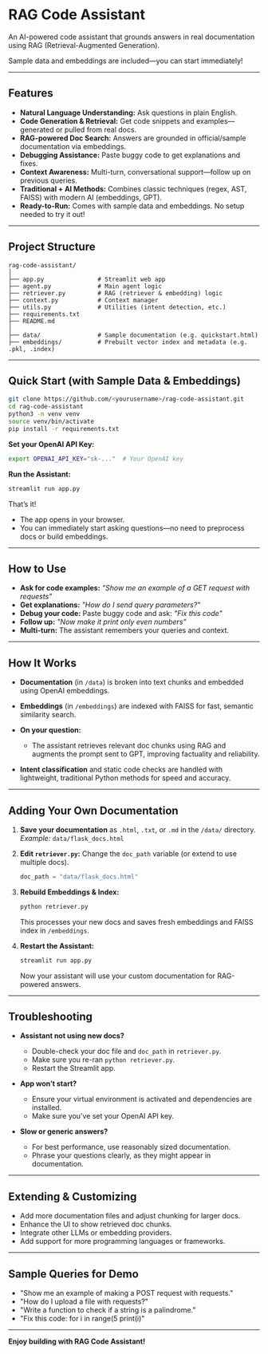 # RAG Code Assistant

An AI-powered code assistant that grounds answers in real documentation using RAG (Retrieval-Augmented Generation).

Sample data and embeddings are included—you can start immediately!

---

## Features

* **Natural Language Understanding:** Ask questions in plain English.
* **Code Generation & Retrieval:** Get code snippets and examples—generated or pulled from real docs.
* **RAG-powered Doc Search:** Answers are grounded in official/sample documentation via embeddings.
* **Debugging Assistance:** Paste buggy code to get explanations and fixes.
* **Context Awareness:** Multi-turn, conversational support—follow up on previous queries.
* **Traditional + AI Methods:** Combines classic techniques (regex, AST, FAISS) with modern AI (embeddings, GPT).
* **Ready-to-Run:** Comes with sample data and embeddings. No setup needed to try it out!

---

## Project Structure

```
rag-code-assistant/
│
├── app.py               # Streamlit web app
├── agent.py             # Main agent logic
├── retriever.py         # RAG (retriever & embedding) logic
├── context.py           # Context manager
├── utils.py             # Utilities (intent detection, etc.)
├── requirements.txt
├── README.md
│
├── data/                # Sample documentation (e.g. quickstart.html)
├── embeddings/          # Prebuilt vector index and metadata (e.g. .pkl, .index)
```

---

## Quick Start (with Sample Data & Embeddings)

```bash
git clone https://github.com/<yourusername>/rag-code-assistant.git
cd rag-code-assistant
python3 -m venv venv
source venv/bin/activate
pip install -r requirements.txt
```

**Set your OpenAI API Key:**

```bash
export OPENAI_API_KEY="sk-..."  # Your OpenAI key
```

**Run the Assistant:**

```bash
streamlit run app.py
```

That’s it!

* The app opens in your browser.
* You can immediately start asking questions—no need to preprocess docs or build embeddings.

---

## How to Use

* **Ask for code examples:**
  *"Show me an example of a GET request with requests"*
* **Get explanations:**
  *"How do I send query parameters?"*
* **Debug your code:**
  Paste buggy code and ask: *"Fix this code"*
* **Follow up:**
  *"Now make it print only even numbers"*
* **Multi-turn:**
  The assistant remembers your queries and context.

---

## How It Works

* **Documentation** (in `/data`) is broken into text chunks and embedded using OpenAI embeddings.
* **Embeddings** (in `/embeddings`) are indexed with FAISS for fast, semantic similarity search.
* **On your question:**

  * The assistant retrieves relevant doc chunks using RAG and augments the prompt sent to GPT, improving factuality and reliability.
* **Intent classification** and static code checks are handled with lightweight, traditional Python methods for speed and accuracy.

---

## Adding Your Own Documentation

1. **Save your documentation** as `.html`, `.txt`, or `.md` in the `/data/` directory.
   *Example:* `data/flask_docs.html`
2. **Edit `retriever.py`:**
   Change the `doc_path` variable (or extend to use multiple docs).

   ```python
   doc_path = "data/flask_docs.html"
   ```
3. **Rebuild Embeddings & Index:**

   ```bash
   python retriever.py
   ```

   This processes your new docs and saves fresh embeddings and FAISS index in `/embeddings`.
4. **Restart the Assistant:**

   ```bash
   streamlit run app.py
   ```

   Now your assistant will use your custom documentation for RAG-powered answers.

---

## Troubleshooting

* **Assistant not using new docs?**

  * Double-check your doc file and `doc_path` in `retriever.py`.
  * Make sure you re-ran `python retriever.py`.
  * Restart the Streamlit app.

* **App won’t start?**

  * Ensure your virtual environment is activated and dependencies are installed.
  * Make sure you’ve set your OpenAI API key.

* **Slow or generic answers?**

  * For best performance, use reasonably sized documentation.
  * Phrase your questions clearly, as they might appear in documentation.

---

## Extending & Customizing

* Add more documentation files and adjust chunking for larger docs.
* Enhance the UI to show retrieved doc chunks.
* Integrate other LLMs or embedding providers.
* Add support for more programming languages or frameworks.

---

## Sample Queries for Demo

* "Show me an example of making a POST request with requests."
* "How do I upload a file with requests?"
* "Write a function to check if a string is a palindrome."
* "Fix this code: for i in range(5 print(i)"

---

**Enjoy building with RAG Code Assistant!**
